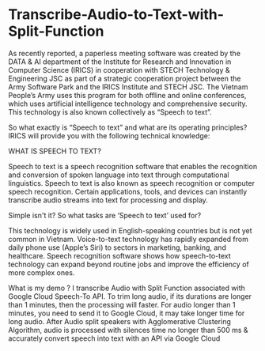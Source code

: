 # Transcribe-Audio-to-Text-with-Split-Function
As recently reported, a paperless meeting software was created by the DATA & AI department of the Institute for Research and Innovation in Computer Science (IRICS) in cooperation with STECH Technology & Engineering JSC as part of a strategic cooperation project between the Army Software Park and the IRICS Institute and STECH JSC. The Vietnam People’s Army uses this program for both offline and online conferences, which uses artificial intelligence technology and comprehensive security. This technology is also known collectively as “Speech to text”.

So what exactly is “Speech to text” and what are its operating principles? IRICS will provide you with the following technical knowledge:

WHAT IS SPEECH TO TEXT?

Speech to text is a speech recognition software that enables the recognition and conversion of spoken language into text through computational linguistics. Speech to text is also known as speech recognition or computer speech recognition. Certain applications, tools, and devices can instantly transcribe audio streams into text for processing and display.

Simple isn't it? So what tasks are ‘Speech to text’ used for?

This technology is widely used in English-speaking countries but is not yet common in Vietnam. Voice-to-text technology has rapidly expanded from daily phone use (Apple’s Siri) to sectors in marketing, banking, and healthcare. Speech recognition software shows how speech-to-text technology can expand beyond routine jobs and improve the efficiency of more complex ones.

What is my demo ? I transcribe Audio with Split Function associated with Google Cloud Speech-To API. To trim long audio, if its durations are longer than 1 minutes, then the processing will faster. For audio longer than 1 minutes, you need to send it to Google Cloud, it may take longer time for long audio. After Audio split speakers with Agglomerative Clustering Algorithm, audio is processed with silences time no longer than 500 ms & accurately convert speech into text with an API via Google Cloud
